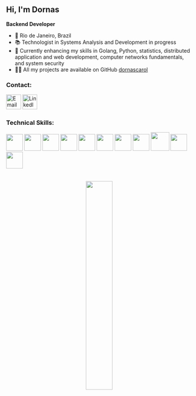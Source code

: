 <h2> Hi, I'm Dornas</h2>

  **Backend Developer**
- 📍 Rio de Janeiro, Brazil
- 📚 Technologist in Systems Analysis and Development in progress
- 🌱 Currently enhancing my skills in Golang, Python, statistics, distributed application and web development, computer networks fundamentals, and system security
- 👩‍💻 All my projects are available on GitHub <a href="https://github.com/dornascarol?tab=repositories&q=&type=public&language=&sort=" target="_blank" > dornascarol </a>
  <br>

<h3> Contact: </h3>
  <a href="mailto:carolinafdornas@gmail.com"><img height="40" src="https://skillicons.dev/icons?i=gmail" alt="Email" title="Email" /></a>
  <a href="https://www.linkedin.com/in/carolina-dornas/" target="_blank"><img height="40" src="https://skillicons.dev/icons?i=linkedin" alt="LinkedIn" title="LinkedIn" /></a>
  <br>
  
<h3> Technical Skills: </h3> 
<div style="display: inline_block">
  <img height="45" src="https://user-images.githubusercontent.com/25181517/192149581-88194d20-1a37-4be8-8801-5dc0017ffbbe.png"/>
  <img height="45" src="https://user-images.githubusercontent.com/25181517/183423507-c056a6f9-1ba8-4312-a350-19bcbc5a8697.png"/>
  <img height="45" src="https://user-images.githubusercontent.com/25181517/117447155-6a868a00-af3d-11eb-9cfe-245df15c9f3f.png"/>  
  <img height="45" src="https://cdn.jsdelivr.net/gh/devicons/devicon/icons/nodejs/nodejs-original.svg"/>
  <img height="45" src="https://user-images.githubusercontent.com/25181517/183890598-19a0ac2d-e88a-4005-a8df-1ee36782fde1.png"/>
  <img height="45" src="https://cdn.jsdelivr.net/gh/devicons/devicon/icons/mongodb/mongodb-original.svg"/>
  <img height="45" src="https://cdn.jsdelivr.net/gh/devicons/devicon/icons/postgresql/postgresql-original.svg"/>
  <img height="45" src="https://user-images.githubusercontent.com/25181517/192108372-f71d70ac-7ae6-4c0d-8395-51d8870c2ef0.png"/>
  <img height="50" src="https://user-images.githubusercontent.com/25181517/117207330-263ba280-adf4-11eb-9b97-0ac5b40bc3be.png"/>
  <img height="45" src="https://raw.githubusercontent.com/marwin1991/profile-technology-icons/refs/heads/main/icons/postman.png"/>
  <img height="45" src="https://raw.githubusercontent.com/marwin1991/profile-technology-icons/refs/heads/main/icons/gitlab.png"/>
  </div>
  <br>
  <br>
  
  <div align="center">
  <img width="38%" src="https://github-readme-stats.vercel.app/api/top-langs/?username=dornascarol&layout=compact&show_icons=true&theme=dark"/>
  </div>
  <br>
